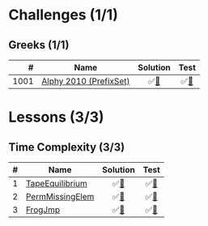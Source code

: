 # Challenges (1/1)

## Greeks (1/1)

|    # | Name                           | Solution                         | Test                          |
|-----:|--------------------------------|:--------------------------------:|:-----------------------------:|
| 1001 | [Alphy 2010 (PrefixSet)][1001] | &#9989;[&#128190;][1001solution] | &#9989;[&#128190;][1001tests] |

[1001]: https://codility.com/programmers/challenges/alpha2010

[1001solution]: src/main/java/org/ck/codility/challenges/alpha2010/Solution.java

[1001tests]: src/test/java/org/ck/codility/challenges/alpha2010/SolutionTest.java

# Lessons (3/3)

## Time Complexity (3/3)

| # | Name                 | Solution                      | Test                       |
|--:|----------------------|:-----------------------------:|:--------------------------:|
| 1 | [TapeEquilibrium][1] | &#9989;[&#128190;][1solution] | &#9989;[&#128190;][1tests] |
| 2 | [PermMissingElem][2] | &#9989;[&#128190;][2solution] | &#9989;[&#128190;][2tests] |
| 3 | [FrogJmp][3]         | &#9989;[&#128190;][3solution] | &#9989;[&#128190;][3tests] |

[1]: https://codility.com/programmers/lessons/1
[2]: https://codility.com/programmers/lessons/1
[3]: https://codility.com/programmers/lessons/1

[1solution]: src/main/java/org/ck/codility/lessons/timeComplexity/tapeEquilibrium/Solution.java
[2solution]: src/main/java/org/ck/codility/lessons/timeComplexity/permMissingElem/Solution.java
[3solution]: src/main/java/org/ck/codility/lessons/timeComplexity/frogJmp/Solution.java

[1tests]: src/test/java/org/ck/codility/lessons/timeComplexity/tapeEquilibrium/SolutionTest.java
[2tests]: src/test/java/org/ck/codility/lessons/timeComplexity/permMissingElem/SolutionTest.java
[3tests]: src/test/java/org/ck/codility/lessons/timeComplexity/frogJmp/SolutionTest.java

